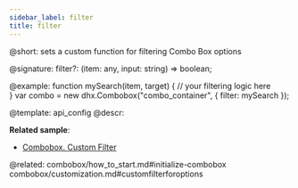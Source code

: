 ```yaml
---
sidebar_label: filter
title: filter
---          
```


@short: sets a custom function for filtering Combo Box options

@signature: filter?: (item: any, input: string) => boolean;

@example: 
function mySearch(item, target) {
    // your filtering logic here            
}
var combo = new dhx.Combobox("combo_container", {
    filter: mySearch
});



@template:	api_config
@descr: 


**Related sample**:
- [Combobox. Custom Filter](https://snippet.dhtmlx.com/791incm9)

@related: combobox/how_to_start.md#initialize-combobox
combobox/customization.md#customfilterforoptions